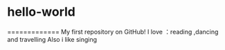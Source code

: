 # hello-world
=============
My first repository on GitHub!
I love ：reading ,dancing and travelling
Also i like singing
